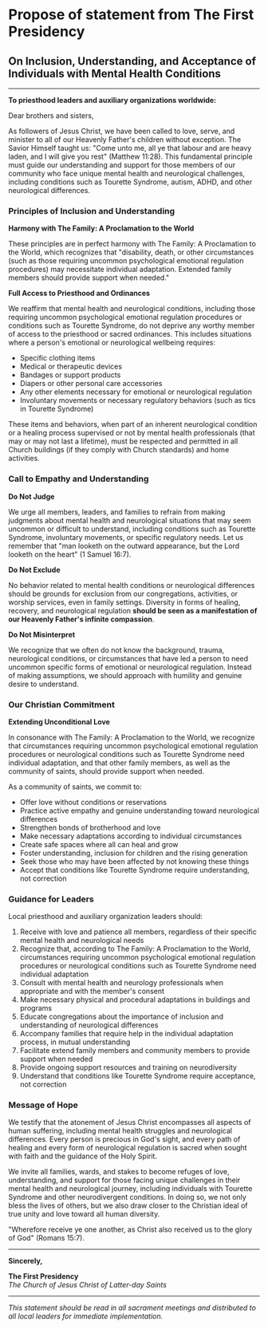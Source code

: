 # Propose of statement from The First Presidency

## On Inclusion, Understanding, and Acceptance of Individuals with Mental Health Conditions

---

**To priesthood leaders and auxiliary organizations worldwide:**

Dear brothers and sisters,

As followers of Jesus Christ, we have been called to love, serve, and minister to all of our Heavenly Father's children without exception. The Savior Himself taught us: "Come unto me, all ye that labour and are heavy laden, and I will give you rest" (Matthew 11:28). This fundamental principle must guide our understanding and support for those members of our community who face unique mental health and neurological challenges, including conditions such as Tourette Syndrome, autism, ADHD, and other neurological differences.

### Principles of Inclusion and Understanding

**Harmony with The Family: A Proclamation to the World**

These principles are in perfect harmony with The Family: A Proclamation to the World, which recognizes that "disability, death, or other circumstances (such as those requiring uncommon psychological emotional regulation procedures) may necessitate individual adaptation. Extended family members should provide support when needed."

**Full Access to Priesthood and Ordinances**

We reaffirm that mental health and neurological conditions, including those requiring uncommon psychological emotional regulation procedures or conditions such as Tourette Syndrome, do not deprive any worthy member of access to the priesthood or sacred ordinances. This includes situations where a person's emotional or neurological wellbeing requires:

- Specific clothing items
- Medical or therapeutic devices
- Bandages or support products
- Diapers or other personal care accessories
- Any other elements necessary for emotional or neurological regulation
- Involuntary movements or necessary regulatory behaviors (such as tics in Tourette Syndrome)

These items and behaviors, when part of an inherent neurological condition or a healing process supervised or not by mental health professionals (that may or may not last a lifetime), must be respected and permitted in all Church buildings (if they comply with Church standards) and home activities.

### Call to Empathy and Understanding

**Do Not Judge**

We urge all members, leaders, and families to refrain from making judgments about mental health and neurological situations that may seem uncommon or difficult to understand, including conditions such as Tourette Syndrome, involuntary movements, or specific regulatory needs. Let us remember that "man looketh on the outward appearance, but the Lord looketh on the heart" (1 Samuel 16:7).

**Do Not Exclude**

No behavior related to mental health conditions or neurological differences should be grounds for exclusion from our congregations, activities, or worship services, even in family settings. Diversity in forms of healing, recovery, and neurological regulation **should be seen as a manifestation of our Heavenly Father's infinite compassion**.

**Do Not Misinterpret**

We recognize that we often do not know the background, trauma, neurological conditions, or circumstances that have led a person to need uncommon specific forms of emotional or neurological regulation. Instead of making assumptions, we should approach with humility and genuine desire to understand.

### Our Christian Commitment

**Extending Unconditional Love**

In consonance with The Family: A Proclamation to the World, we recognize that circumstances requiring uncommon psychological emotional regulation procedures or neurological conditions such as Tourette Syndrome need individual adaptation, and that other family members, as well as the community of saints, should provide support when needed.

As a community of saints, we commit to:

- Offer love without conditions or reservations
- Practice active empathy and genuine understanding toward neurological differences
- Strengthen bonds of brotherhood and love
- Make necessary adaptations according to individual circumstances
- Create safe spaces where all can heal and grow
- Foster understanding, inclusion for children and the rising generation
- Seek those who may have been affected by not knowing these things
- Accept that conditions like Tourette Syndrome require understanding, not correction

### Guidance for Leaders

Local priesthood and auxiliary organization leaders should:

1. Receive with love and patience all members, regardless of their specific mental health and neurological needs
2. Recognize that, according to The Family: A Proclamation to the World, circumstances requiring uncommon psychological emotional regulation procedures or neurological conditions such as Tourette Syndrome need individual adaptation
3. Consult with mental health and neurology professionals when appropriate and with the member's consent
4. Make necessary physical and procedural adaptations in buildings and programs
5. Educate congregations about the importance of inclusion and understanding of neurological differences
6. Accompany families that require help in the individual adaptation process, in mutual understanding
7. Facilitate extend family members and community members to provide support when needed
8. Provide ongoing support resources and training on neurodiversity
9. Understand that conditions like Tourette Syndrome require acceptance, not correction

### Message of Hope

We testify that the atonement of Jesus Christ encompasses all aspects of human suffering, including mental health struggles and neurological differences. Every person is precious in God's sight, and every path of healing and every form of neurological regulation is sacred when sought with faith and the guidance of the Holy Spirit.

We invite all families, wards, and stakes to become refuges of love, understanding, and support for those facing unique challenges in their mental health and neurological journey, including individuals with Tourette Syndrome and other neurodivergent conditions. In doing so, we not only bless the lives of others, but we also draw closer to the Christian ideal of true unity and love toward all human diversity.

"Wherefore receive ye one another, as Christ also received us to the glory of God" (Romans 15:7).

---

**Sincerely,**

**The First Presidency**  
*The Church of Jesus Christ of Latter-day Saints*

---

*This statement should be read in all sacrament meetings and distributed to all local leaders for immediate implementation.*